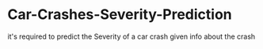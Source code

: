 # Car-Crashes-Severity-Prediction
it's required to predict the Severity of a car crash given info about the crash
